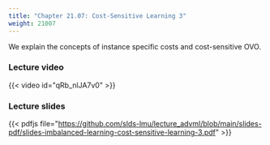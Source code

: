 ```yaml
---
title: "Chapter 21.07: Cost-Sensitive Learning 3"
weight: 21007
---
```

We explain the concepts of instance specific costs and cost-sensitive OVO.
<!--more-->

### Lecture video

{{< video id="qRb_nlJA7v0" >}}

### Lecture slides

{{< pdfjs file="https://github.com/slds-lmu/lecture_advml/blob/main/slides-pdf/slides-imbalanced-learning-cost-sensitive-learning-3.pdf" >}}

